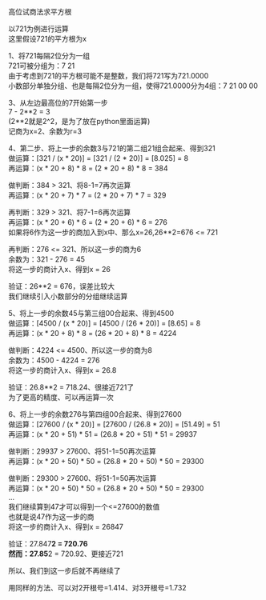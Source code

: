 高位试商法求平方根  
  

以721为例进行运算  
这里假设721的平方根为x  

1、将721每隔2位分为一组  
721可被分组为：7 21  
由于考虑到721的平方根可能不是整数，我们将721写为721.0000  
小数部分单独分组、也是每隔2位分为一组，使得721.0000分为4组：7 21 00 00  

3、从左边最高位的7开始第一步  
7 - 2**2 = 3  
(2\*\*2就是2^2，是为了放在python里面运算)  
记商为x=2、余数为r=3  

4、第二步、将上一步的余数3与721的第二组21组合起来、得到321  
做运算：[321 / (x * 20)] = [321 / (2 * 20)] = [8.025] = 8  
再运算：(x * 20 + 8) * 8 = (2 * 20 + 8) * 8 = 384  

做判断：384 > 321、将8-1=7再次运算  
再运算：(x * 20 + 7) * 7 = (2 * 20 + 7) * 7 = 329  

再判断：329 > 321、将7-1=6再次运算  
再运算：(x * 20 + 6) * 6 = (2 * 20 + 6) * 6 = 276  
如果将6作为这一步的商加入到x中、那么x=26,26**2=676 <= 721

再判断：276 <= 321、所以这一步的商为6  
余数为：321 - 276 = 45  
将这一步的商计入x、得到x = 26  

验证：26**2 = 676，误差比较大  
我们继续引入小数部分的分组继续运算  

5、将上一步的余数45与第三组00合起来、得到4500  
做运算：[4500 / (x * 20)] = [4500 / (26 * 20)] = [8.65] = 8  
再运算：(x * 20 + 8) * 8 = (26 * 20 + 8) * 8 = 4224  

做判断：4224 <= 4500、所以这一步的商为8  
余数为：4500 - 4224 = 276  
将这一步的商计入x、得到x = 26.8  

验证：26.8**2 = 718.24、很接近721了  
为了更高的精度、可以再运算一次  

6、将上一步的余数276与第四组00合起来、得到27600  
做运算：[27600 / (x * 20)] = [27600 / (26.8 * 20)] = [51.49] = 51  
再运算：(x * 20 + 51) * 51 = (26.8 * 20 + 51) * 51 = 29937  

做判断：29937 > 27600、将51-1=50再次运算  
再运算：(x * 20 + 50) * 50 = (26.8 * 20 + 50) * 50 = 29300  

做判断：29300 > 27600、将51-1=50再次运算  
再运算：(x * 20 + 50) * 50 = (26.8 * 20 + 50) * 50 = 29300  
...  
我们继续算到47才可以得到一个<=27600的数值  
也就是说47作为这一步的商  
将这一步的商计入x、得到x = 26847  

验证：27.847**2 = 720.76  
然而：27.85**2  = 720.92、更接近721  

所以、我们到这一步后就不再继续了  

用同样的方法、可以对2开根号=1.414、对3开根号=1.732  
